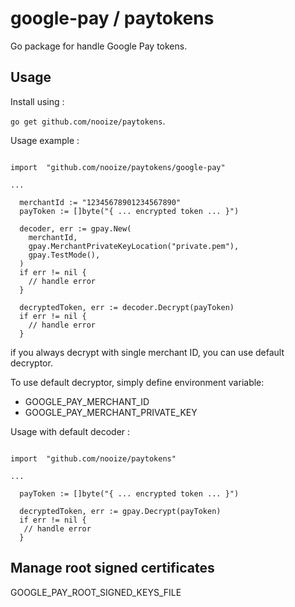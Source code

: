 # google-pay / paytokens


Go package for handle Google Pay tokens.

## Usage

Install using :

`go get github.com/nooize/paytokens`.

Usage example :

```golang
 
import  "github.com/nooize/paytokens/google-pay"

...
	
  merchantId := "12345678901234567890"
  payToken := []byte("{ ... encrypted token ... }")
  
  decoder, err := gpay.New(
    merchantId,
    gpay.MerchantPrivateKeyLocation("private.pem"),
	gpay.TestMode(),
  )
  if err != nil {
	// handle error
  }
  
  decryptedToken, err := decoder.Decrypt(payToken)
  if err != nil {
    // handle error
  }

```

if you always decrypt with single merchant ID, you can use default decryptor.

To use default decryptor, simply define environment variable:
- GOOGLE_PAY_MERCHANT_ID
- GOOGLE_PAY_MERCHANT_PRIVATE_KEY


Usage with default decoder :

```golang

import  "github.com/nooize/paytokens"

...
	
  payToken := []byte("{ ... encrypted token ... }")
  
  decryptedToken, err := gpay.Decrypt(payToken)
  if err != nil {
   // handle error
  }

```

## Manage root signed certificates

GOOGLE_PAY_ROOT_SIGNED_KEYS_FILE


